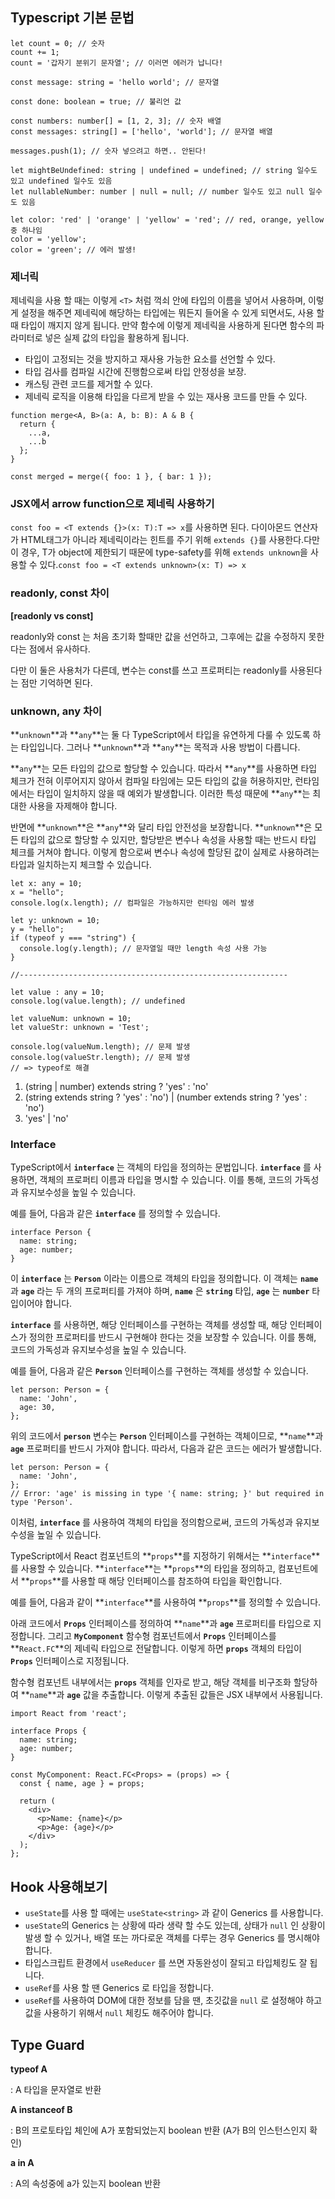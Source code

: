 ## Typescript 기본 문법

```tsx
let count = 0; // 숫자
count += 1;
count = '갑자기 분위기 문자열'; // 이러면 에러가 납니다!

const message: string = 'hello world'; // 문자열

const done: boolean = true; // 불리언 값

const numbers: number[] = [1, 2, 3]; // 숫자 배열
const messages: string[] = ['hello', 'world']; // 문자열 배열

messages.push(1); // 숫자 넣으려고 하면.. 안된다!

let mightBeUndefined: string | undefined = undefined; // string 일수도 있고 undefined 일수도 있음
let nullableNumber: number | null = null; // number 일수도 있고 null 일수도 있음

let color: 'red' | 'orange' | 'yellow' = 'red'; // red, orange, yellow 중 하나임
color = 'yellow';
color = 'green'; // 에러 발생!
```

### 제너릭

제네릭을 사용 할 때는 이렇게 `<T>` 처럼 꺽쇠 안에 타입의 이름을 넣어서 사용하며, 이렇게 설정을 해주면 제네릭에 해당하는 타입에는 뭐든지 들어올 수 있게 되면서도, 사용 할 때 타입이 깨지지 않게 됩니다. 만약 함수에 이렇게 제네릭을 사용하게 된다면 함수의 파라미터로 넣은 실제 값의 타입을 활용하게 됩니다.

- 타입이 고정되는 것을 방지하고 재사용 가능한 요소를 선언할 수 있다.
- 타입 검사를 컴파일 시간에 진행함으로써 타입 안정성을 보장.
- 캐스팅 관련 코드를 제거할 수 있다.
- 제네릭 로직을 이용해 타입을 다르게 받을 수 있는 재사용 코드를 만들 수 있다.

```tsx
function merge<A, B>(a: A, b: B): A & B {
  return {
    ...a,
    ...b
  };
}

const merged = merge({ foo: 1 }, { bar: 1 });
```

### JSX에서 arrow function으로 제네릭 사용하기

`const foo = <T extends {}>(x: T):T => x`를 사용하면 된다. 다이아몬드 연산자가 HTML태그가 아니라 제네릭이라는 힌트를 주기 위해 `extends {}`를 사용한다.다만 이 경우, T가 object에 제한되기 때문에 type-safety를 위해 `extends unknown`을 사용할 수 있다.`const foo = <T extends unknown>(x: T) => x`

### readonly, const 차이

**[readonly vs const]**

readonly와 const 는 처음 초기화 할때만 값을 선언하고, 그후에는 값을 수정하지 못한다는 점에서 유사하다.

다만 이 둘은 사용처가 다른데, 변수는 const를 쓰고 프로퍼티는 readonly를 사용된다는 점만 기억하면 된다.

### unknown, any 차이

**`unknown`**과 **`any`**는 둘 다 TypeScript에서 타입을 유연하게 다룰 수 있도록 하는 타입입니다. 그러나 **`unknown`**과 **`any`**는 목적과 사용 방법이 다릅니다.

**`any`**는 모든 타입의 값으로 할당할 수 있습니다. 따라서 **`any`**를 사용하면 타입 체크가 전혀 이루어지지 않아서 컴파일 타임에는 모든 타입의 값을 허용하지만, 런타임에서는 타입이 일치하지 않을 때 예외가 발생합니다. 이러한 특성 때문에 **`any`**는 최대한 사용을 자제해야 합니다.

반면에 **`unknown`**은 **`any`**와 달리 타입 안전성을 보장합니다. **`unknown`**은 모든 타입의 값으로 할당할 수 있지만, 할당받은 변수나 속성을 사용할 때는 반드시 타입 체크를 거쳐야 합니다. 이렇게 함으로써 변수나 속성에 할당된 값이 실제로 사용하려는 타입과 일치하는지 체크할 수 있습니다.

```tsx
let x: any = 10;
x = "hello";
console.log(x.length); // 컴파일은 가능하지만 런타임 에러 발생

let y: unknown = 10;
y = "hello";
if (typeof y === "string") {
  console.log(y.length); // 문자열일 때만 length 속성 사용 가능
}

//------------------------------------------------------------

let value : any = 10;
console.log(value.length); // undefined

let valueNum: unknown = 10;
let valueStr: unknown = 'Test';

console.log(valueNum.length); // 문제 발생
console.log(valueStr.length); // 문제 발생
// => typeof로 해결
```

1. (string | number) extends string ? 'yes' : 'no'
2. (string extends string ? 'yes' : 'no') | (number extends string ? 'yes' : 'no')
3. 'yes' | 'no'

### Interface

TypeScript에서 **`interface`** 는 객체의 타입을 정의하는 문법입니다. **`interface`** 를 사용하면, 객체의 프로퍼티 이름과 타입을 명시할 수 있습니다. 이를 통해, 코드의 가독성과 유지보수성을 높일 수 있습니다.

예를 들어, 다음과 같은 **`interface`** 를 정의할 수 있습니다.

```tsx
interface Person {
  name: string;
  age: number;
}
```

이 **`interface`** 는 **`Person`** 이라는 이름으로 객체의 타입을 정의합니다. 이 객체는 **`name`** 과 **`age`** 라는 두 개의 프로퍼티를 가져야 하며, **`name`** 은 **`string`** 타입, **`age`** 는 **`number`** 타입이어야 합니다.

**`interface`** 를 사용하면, 해당 인터페이스를 구현하는 객체를 생성할 때, 해당 인터페이스가 정의한 프로퍼티를 반드시 구현해야 한다는 것을 보장할 수 있습니다. 이를 통해, 코드의 가독성과 유지보수성을 높일 수 있습니다.

예를 들어, 다음과 같은 **`Person`** 인터페이스를 구현하는 객체를 생성할 수 있습니다.

```tsx
let person: Person = {
  name: 'John',
  age: 30,
};
```

위의 코드에서 **`person`** 변수는 **`Person`** 인터페이스를 구현하는 객체이므로, **`name`**과 **`age`** 프로퍼티를 반드시 가져야 합니다. 따라서, 다음과 같은 코드는 에러가 발생합니다.

```tsx
let person: Person = {
  name: 'John',
};
// Error: 'age' is missing in type '{ name: string; }' but required in type 'Person'.
```

이처럼, **`interface`** 를 사용하여 객체의 타입을 정의함으로써, 코드의 가독성과 유지보수성을 높일 수 있습니다.

TypeScript에서 React 컴포넌트의 **`props`**를 지정하기 위해서는 **`interface`**를 사용할 수 있습니다. **`interface`**는 **`props`**의 타입을 정의하고, 컴포넌트에서 **`props`**를 사용할 때 해당 인터페이스를 참조하여 타입을 확인합니다.

예를 들어, 다음과 같이 **`interface`**를 사용하여 **`props`**를 정의할 수 있습니다.

아래 코드에서 **`Props`** 인터페이스를 정의하여 **`name`**과 **`age`** 프로퍼티를 타입으로 지정합니다. 그리고 **`MyComponent`** 함수형 컴포넌트에서 **`Props`** 인터페이스를 **`React.FC`**의 제네릭 타입으로 전달합니다. 이렇게 하면 **`props`** 객체의 타입이 **`Props`** 인터페이스로 지정됩니다.

함수형 컴포넌트 내부에서는 **`props`** 객체를 인자로 받고, 해당 객체를 비구조화 할당하여 **`name`**과 **`age`** 값을 추출합니다. 이렇게 추출된 값들은 JSX 내부에서 사용됩니다.

```tsx
import React from 'react';

interface Props {
  name: string;
  age: number;
}

const MyComponent: React.FC<Props> = (props) => {
  const { name, age } = props;

  return (
    <div>
      <p>Name: {name}</p>
      <p>Age: {age}</p>
    </div>
  );
};
```

## Hook 사용해보기

- `useState`를 사용 할 때에는 `useState<string>` 과 같이 Generics 를 사용합니다.
- `useState`의 Generics 는 상황에 따라 생략 할 수도 있는데, 상태가 `null` 인 상황이 발생 할 수 있거나, 배열 또는 까다로운 객체를 다루는 경우 Generics 를 명시해야 합니다.
- 타입스크립트 환경에서 `useReducer` 를 쓰면 자동완성이 잘되고 타입체킹도 잘 됩니다.
- `useRef`를 사용 할 땐 Generics 로 타입을 정합니다.
- `useRef`를 사용하여 DOM에 대한 정보를 담을 땐, 초깃값을 `null` 로 설정해야 하고 값을 사용하기 위해서 `null` 체킹도 해주어야 합니다.

## Type Guard

**typeof A**

: A 타입을 문자열로 반환

**A instanceof B**

: B의 프로토타입 체인에 A가 포함되었는지 boolean 반환 (A가 B의 인스턴스인지 확인)

**a in A**

: A의 속성중에 a가 있는지 boolean 반환
